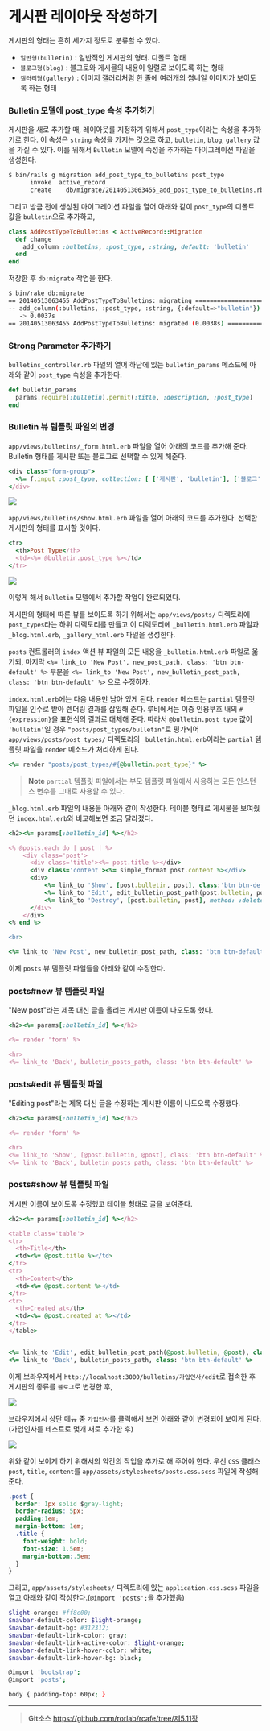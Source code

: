 # 게시판 레이아웃 작성하기

게시판의 형태는 흔히 세가지 정도로 분류할 수 있다.

* `일반형(bulletin)` : 일반적인 게시판의 형태. 디폴트 형태
* `블로그형(blog)` : 블그로와 게시물의 내용이 일렬로 보이도록 하는 형태
* `갤러리형(gallery)` : 이미지 갤러리처럼 한 줄에 여러개의 썸네일 이미지가 보이도록 하는 형태

### Bulletin 모델에 post_type 속성 추가하기

게시판을 새로 추가할 때, 레이아웃를 지정하기 위해서 `post_type`이라는 속성을 추가하기로 한다. 이 속성은 `string` 속성을 가지는 것으로 하고, `bulletin`, `blog`, `gallery` 값을 가질 수 있다. 이를 위해서 `Bulletin` 모델에 속성을 추가하는 마이그레이션 파일을 생성한다.

```bash
$ bin/rails g migration add_post_type_to_bulletins post_type
      invoke  active_record
      create    db/migrate/20140513063455_add_post_type_to_bulletins.rb
```

그리고 방금 전에 생성된 마이그레이션 파일을 열어 아래와 같이 `post_type`의 디폴트 값을 `bulletin`으로 추가하고,

```ruby
class AddPostTypeToBulletins < ActiveRecord::Migration
  def change
    add_column :bulletins, :post_type, :string, default: 'bulletin'
  end
end
```

저장한 후 `db:migrate` 작업을 한다.

```bash
$ bin/rake db:migrate
== 20140513063455 AddPostTypeToBulletins: migrating ===========================
-- add_column(:bulletins, :post_type, :string, {:default=>"bulletin"})
   -> 0.0037s
== 20140513063455 AddPostTypeToBulletins: migrated (0.0038s) ==================
```

### Strong Parameter 추가하기

`bulletins_controller.rb` 파일의 열어 하단에 있는 `bulletin_params` 메소드에 아래와 같이 `post_type` 속성을 추가한다.

```ruby
def bulletin_params
  params.require(:bulletin).permit(:title, :description, :post_type)
end
```

### Bulletin 뷰 템플릿 파일의 변경

`app/views/bulletins/_form.html.erb` 파일을 열어 아래의 코드를 추가해 준다. Bulletin 형태를 게시판 또는 블로그로 선택할 수 있게 해준다.

```ruby
<div class="form-group">
  <%= f.input :post_type, collection: [ ['게시판', 'bulletin'], ['블로그', 'blog']], input_html:{ class:'form-control'} %>
</div>
```

![](http://i1373.photobucket.com/albums/ag392/rorlab/Photobucket%20Desktop%20-%20RORLAB/rcafe/2014-05-13_17-52-00_zps4b0eb3c6.png)

`app/views/bulletins/show.html.erb` 파일을 열어 아래의 코드를 추가한다. 선택한 게시판의 형태를 표시할 것이다. 

```ruby
<tr>
  <th>Post Type</th>
  <td><%= @bulletin.post_type %></td>
</tr>
```

![](http://i1373.photobucket.com/albums/ag392/rorlab/Photobucket%20Desktop%20-%20RORLAB/rcafe/2014-05-13_17-55-07_zps869b50c5.png)

이렇게 해서 `Bulletin` 모델에서 추가할 작업이 완료되었다.

게시판의 형태에 따른 뷰를 보이도록 하기 위해서는 `app/views/posts/` 디렉토리에 `post_types`라는 하위 디렉토리를 만들고 이 디렉토리에 `_bulletin.html.erb` 파일과 `_blog.html.erb`, `_gallery_html.erb` 파일을 생성한다.

`posts` 컨트롤러의 `index` 액션 뷰 파일의 모든 내용을 `_bulletin.html.erb` 파일로 옮기되, 마지막 `<%= link_to 'New Post', new_post_path, class: 'btn btn-default' %>` 부분을 `<%= link_to 'New Post', new_bulletin_post_path, class: 'btn btn-default' %>` 으로 수정하자.

`index.html.erb`에는 다음 내용만 남아 있게 된다. `render` 메소드는 `partial` 템플릿 파일을 인수로 받아 렌더링 결과를 삽입해 준다. 루비에서는 이중 인용부호 내의 `#{expression}`을 표현식의 결과로 대체해 준다. 따라서 `@bulletin.post_type` 값이 `'bulletin'`일 경우 `"posts/post_types/bulletin"`로 평가되어 `app/views/posts/post_types/` 디렉토리의 `_bulletin.html.erb`이라는 `partial` 템플릿 파일을 `render` 메소드가 처리하게 된다.

```ruby
<%= render "posts/post_types/#{@bulletin.post_type}" %>
```

> **Note** `partial` 템플릿 파일에서는 부모 템플릿 파일에서 사용하는 모든 인스턴스 변수를 그대로 사용할 수 있다.

`_blog.html.erb` 파일의 내용을 아래와 같이 작성한다. 테이블 형태로 게시물을 보여줬던 `index.html.erb`와 비교해보면 조금 달라졌다.

``` ruby
<h2><%= params[:bulletin_id] %></h2>

<% @posts.each do | post | %>
    <div class='post'>
      <div class='title'><%= post.title %></div>
      <div class='content'><%= simple_format post.content %></div>
      <div>
          <%= link_to 'Show', [post.bulletin, post], class:'btn btn-default' %>
          <%= link_to 'Edit', edit_bulletin_post_path(post.bulletin, post), class:'btn btn-default' %>
          <%= link_to 'Destroy', [post.bulletin, post], method: :delete, data: { confirm: 'Are you sure?' }, class:'btn btn-default' %>
      </div>
    </div>
<% end %>

<br>

<%= link_to 'New Post', new_bulletin_post_path, class: 'btn btn-default' %>
```

이제 `posts` 뷰 템플릿 파일들을 아래와 같이 수정한다.

### posts#new 뷰 템플릿 파일

"New post"라는 제목 대신 글을 올리는 게시판 이름이 나오도록 했다.

```ruby
<h2><%= params[:bulletin_id] %></h2>

<%= render 'form' %>

<hr>
<%= link_to 'Back', bulletin_posts_path, class: 'btn btn-default' %>
```

### posts#edit 뷰 템플릿 파일

"Editing post"라는 제목 대신 글을 수정하는 게시판 이름이 나도오록 수정했다.

```ruby
<h2><%= params[:bulletin_id] %></h2>

<%= render 'form' %>

<hr>
<%= link_to 'Show', [@post.bulletin, @post], class: 'btn btn-default' %>
<%= link_to 'Back', bulletin_posts_path, class: 'btn btn-default' %>
```

### posts#show 뷰 템플릿 파일

게시판 이름이 보이도록 수정했고 테이블 형태로 글을 보여준다.

``` ruby
<h2><%= params[:bulletin_id] %></h2>

<table class='table'>
<tr>
  <th>Title</th>
  <td><%= @post.title %></td>
</tr>
<tr>
  <th>Content</th>
  <td><%= @post.content %></td>
</tr>
<tr>
  <th>Created at</th>
  <td><%= @post.created_at %></td>
</tr>
</table>


<%= link_to 'Edit', edit_bulletin_post_path(@post.bulletin, @post), class: 'btn btn-default' %>
<%= link_to 'Back', bulletin_posts_path, class: 'btn btn-default' %>
```

이제 브라우저에서 `http://localhost:3000/bulletins/가입인사/edit`로 접속한 후 게시판의 종류를 `블로그`로 변경한 후,

![](http://i1373.photobucket.com/albums/ag392/rorlab/Photobucket%20Desktop%20-%20RORLAB/rcafe/2014-05-13_18-24-22_zpsd9dcab9f.png)

브라우저에서 상단 메뉴 중 `가입인사`를 클릭해서 보면 아래와 같이 변경되어 보이게 된다.(가입인사를 테스트로 몇개 새로 추가한 후)

![](http://i1373.photobucket.com/albums/ag392/rorlab/Photobucket%20Desktop%20-%20RORLAB/rcafe/2014-05-13_18-27-05_zps11cfa325.png)

위와 같이 보이게 하기 위해서의 약간의 작업을 추가로 해 주어야 한다.
우선 `CSS` 클래스 `post`, `title`, `content`를 `app/assets/stylesheets/posts.css.scss` 파일에 작성해 준다.

```css
.post {
  border: 1px solid $gray-light;
  border-radius: 5px;
  padding:1em;
  margin-bottom: 1em;
  .title {
    font-weight: bold;
    font-size: 1.5em;
    margin-bottom:.5em;
  }
}
```

그리고, `app/assets/stylesheets/` 디렉토리에 있는 `application.css.scss` 파일을 열고 아래와 같이 작성한다.(`@import 'posts';`을 추가했음)

```bash
$light-orange: #ff8c00;
$navbar-default-color: $light-orange;
$navbar-default-bg: #312312;
$navbar-default-link-color: gray;
$navbar-default-link-active-color: $light-orange;
$navbar-default-link-hover-color: white;
$navbar-default-link-hover-bg: black;

@import 'bootstrap';
@import 'posts';

body { padding-top: 60px; }
```


---
> **Git소스** https://github.com/rorlab/rcafe/tree/제5.11장
